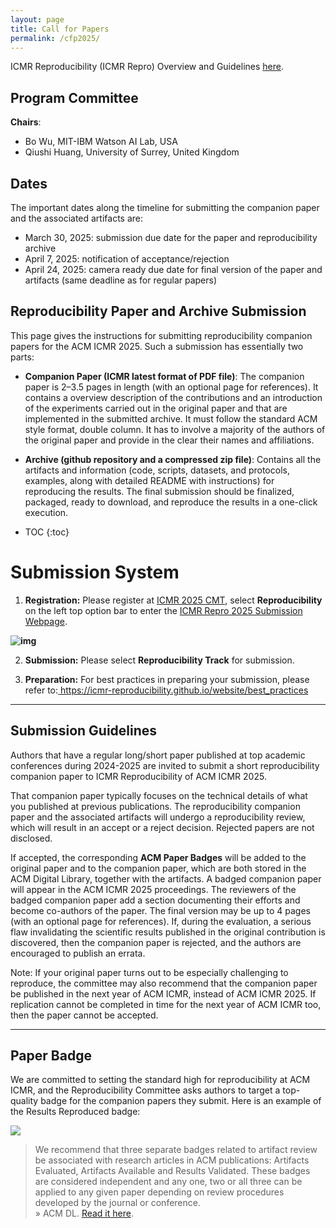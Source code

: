 ```yaml
---
layout: page
title: Call for Papers
permalink: /cfp2025/
---
```


ICMR Reproducibility (ICMR Repro) Overview and Guidelines [here]({{site.baseurl}}/).

<!--
{::options parse_block_html="true" /}
<div class="box">
**Important notice:** The camera-ready due will be the same as the ICMR regular paper.
</div>
-->

## Program Committee

**Chairs**:

- Bo Wu, MIT-IBM Watson AI Lab, USA
- Qiushi Huang, University of Surrey, United Kingdom
  
<!--
**Committee members**:

- TBA
-->

## Dates 
The important dates along the timeline for submitting the companion paper and the associated artifacts are:

- March 30, 2025: submission due date for the paper and reproducibility archive
- April 7, 2025: notification of acceptance/rejection
- April 24, 2025: camera ready due date for final version of the paper and artifacts (same deadline as for regular papers)


## Reproducibility Paper and Archive Submission

This page gives the instructions for submitting reproducibility companion papers for the ACM ICMR 2025. Such a submission has essentially two parts:

* **Companion Paper (ICMR latest format of PDF file)**: The companion paper is 2–3.5 pages in length (with an optional page for references). It contains a overview description of the contributions and an introduction of the experiments carried out in the original paper and that are implemented in the submitted archive. It must follow the standard ACM style format, double column. It has to involve a majority of the authors of the original paper and provide in the clear their names and affiliations. 

* **Archive (github repository and a compressed zip file)**: Contains all the artifacts and information (code, scripts, datasets, and protocols, examples, along with detailed README with instructions) for reproducing the results. The final submission should be finalized, packaged, ready to download, and reproduce the results in a one-click execution.

* TOC
{:toc}

# Submission System

1. **Registration:** Please register at [ICMR 2025 CMT](https://cmt3.research.microsoft.com/ICMR2025), select **Reproducibility** on the left top option bar to enter the [ICMR Repro 2025 Submission Webpage](https://cmt3.research.microsoft.com/ICMR2025/Track/2/Submission/Create).

**![img]({{site.baseurl}}/images/icmr25_submission.png)**

2. **Submission:** Please select **Reproducibility Track** for submission.

3. **Preparation:**
For best practices in preparing your submission, please refer to:[ ](https://icmr-reproducibility.github.io/website/best_practices/)https://icmr-reproducibility.github.io/website/best_practices

--- 

## Submission Guidelines

[//]: # (Authors that have a regular long/short paper published at ACM ICMR 2023/2024 are invited to submit a short reproducibility companion paper to the ICMR Reproducibility track at ACM ICMR 2025. That companion paper typically focuses on the technical details of what you published at ACM ICMR 2023/2024.)
Authors that have a regular long/short paper published at top academic conferences during 2024-2025 are invited to submit a short reproducibility companion paper to ICMR Reproducibility of ACM ICMR 2025. 

That companion paper typically focuses on the technical details of what you published at previous publications. The reproducibility companion paper and the associated artifacts will undergo a reproducibility review, which will result in an accept or a reject decision. Rejected papers are not disclosed.

If accepted, the corresponding **ACM Paper Badges** will be added to the original paper and to the companion paper, which are both stored in the ACM Digital Library, together with the artifacts. A badged companion paper will appear in the ACM ICMR 2025 proceedings. The reviewers of the badged companion paper add a section documenting their efforts and become co-authors of the paper. The final version may be up to 4 pages (with an optional page for references). If, during the evaluation, a serious flaw invalidating the scientific results published in the original contribution is discovered, then the companion paper is rejected, and the authors are encouraged to publish an errata.

Note: If your original paper turns out to be especially challenging to reproduce, the committee may also recommend that the companion paper be published in the next year of ACM ICMR, instead of ACM ICMR 2025. If replication cannot be completed in time for the next year of ACM ICMR too, then the paper cannot be accepted.

---

## Paper Badge

We are committed to setting the standard high for reproducibility at ACM ICMR, and the Reproducibility Committee asks authors to target a top-quality badge for the companion papers they submit. Here is an example of the Results Reproduced badge:

![](https://www.acm.org/binaries/content/gallery/acm/publications/replication-badges/results_reproduced_dl.jpg)

> We recommend that three separate badges related to artifact review be associated with research articles in ACM publications: Artifacts Evaluated, Artifacts Available and Results Validated. These badges are considered independent and any one, two or all three can be applied to any given paper depending on review procedures developed by the journal or conference.  <br /> &raquo;  ACM DL. [Read it here](https://www.acm.org/publications/policies/artifact-review-and-badging-current).
